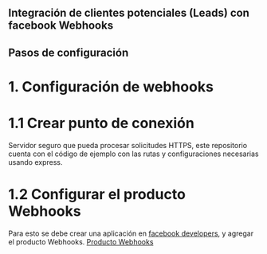## Integración de clientes potenciales (Leads) con facebook Webhooks

## Pasos de configuración

# 1. Configuración de webhooks
# 1.1 Crear punto de conexión
Servidor seguro que pueda procesar solicitudes HTTPS, este repositorio cuenta con el código de ejemplo con las rutas y configuraciones necesarias usando express.

# 1.2 Configurar el producto Webhooks
Para esto se debe crear una aplicación en [facebook developers](https://developers.facebook.com/apps/), y agregar el producto Webhooks.
[Producto Webhooks](https://github.com/DonovanSB/webhooks/blob/main/assets/page-subs.png)
